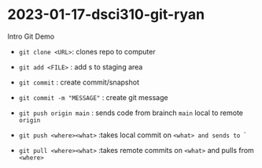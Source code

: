 # 2023-01-17-dsci310-git-ryan

Intro Git Demo


- `git clone <URL>`: clones repo to computer
- `git add <FILE>` : add <FILE>s to staging area
- `git commit` : create commit/snapshot
- `git commit -m "MESSAGE"` : create git message
- `git push origin main` : sends code from brainch `main` local to remote `origin`


- `git push <where><what>` :takes local commit on `<what> and sends to `<where>`
- `git pull <where><what>` :takes remote commits on `<what>` and pulls from `<where>`

